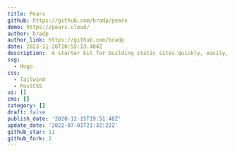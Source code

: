 ```yaml
---
title: Pears
github: https://github.com/bradp/pears
demo: https://pears.cloud/
author: bradp
author_link: https://github.com/bradp
date: 2023-11-26T10:55:13.404Z
description: ️ A starter kit for building static sites quickly, easily, and efficiently.
ssg:
  - Hugo
css:
  - Tailwind
  - PostCSS
ui: []
cms: []
category: []
draft: false
publish_date: '2020-12-15T19:51:40Z'
update_date: '2022-07-01T21:32:22Z'
github_star: 11
github_fork: 2
---
```

